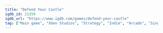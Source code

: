 ```yaml
---
title: "Defend Your Castle"
igdb_id: 21359
igdb_url: "https://www.igdb.com/games/defend-your-castle"
tag: ["Main game", "XGen Studios", "Strategy", "Indie", "Arcade", "Single player", "Action", "Comedy"]
---
```


